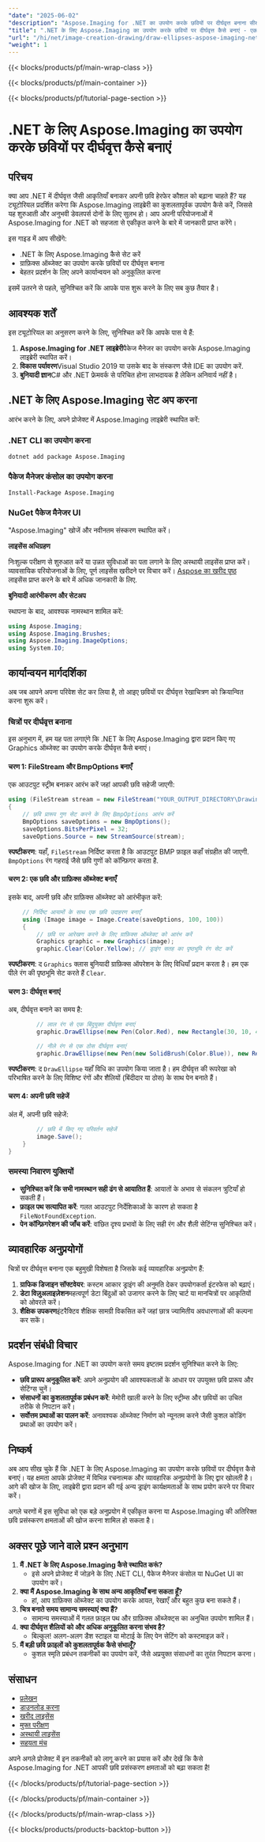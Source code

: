 ```yaml
---
"date": "2025-06-02"
"description": "Aspose.Imaging for .NET का उपयोग करके छवियों पर दीर्घवृत्त बनाना सीखें। यह चरण-दर-चरण मार्गदर्शिका इंस्टॉलेशन, कोड कार्यान्वयन और व्यावहारिक अनुप्रयोगों को कवर करती है।"
"title": ".NET के लिए Aspose.Imaging का उपयोग करके छवियों पर दीर्घवृत्त कैसे बनाएं - एक व्यापक गाइड"
"url": "/hi/net/image-creation-drawing/draw-ellipses-aspose-imaging-net/"
"weight": 1
---
```


{{< blocks/products/pf/main-wrap-class >}}

{{< blocks/products/pf/main-container >}}

{{< blocks/products/pf/tutorial-page-section >}}
# .NET के लिए Aspose.Imaging का उपयोग करके छवियों पर दीर्घवृत्त कैसे बनाएं

## परिचय

क्या आप .NET में दीर्घवृत्त जैसी आकृतियाँ बनाकर अपनी छवि हेरफेर कौशल को बढ़ाना चाहते हैं? यह ट्यूटोरियल प्रदर्शित करेगा कि Aspose.Imaging लाइब्रेरी का कुशलतापूर्वक उपयोग कैसे करें, जिससे यह शुरुआती और अनुभवी डेवलपर्स दोनों के लिए सुलभ हो। आप अपनी परियोजनाओं में Aspose.Imaging for .NET को सहजता से एकीकृत करने के बारे में जानकारी प्राप्त करेंगे।

इस गाइड में आप सीखेंगे:
- .NET के लिए Aspose.Imaging कैसे सेट करें
- ग्राफ़िक्स ऑब्जेक्ट का उपयोग करके छवियों पर दीर्घवृत्त बनाना
- बेहतर प्रदर्शन के लिए अपने कार्यान्वयन को अनुकूलित करना

इसमें उतरने से पहले, सुनिश्चित करें कि आपके पास शुरू करने के लिए सब कुछ तैयार है। 

## आवश्यक शर्तें

इस ट्यूटोरियल का अनुसरण करने के लिए, सुनिश्चित करें कि आपके पास ये हैं:
1. **Aspose.Imaging for .NET लाइब्रेरी**पैकेज मैनेजर का उपयोग करके Aspose.Imaging लाइब्रेरी स्थापित करें।
2. **विकास पर्यावरण**Visual Studio 2019 या उसके बाद के संस्करण जैसे IDE का उपयोग करें.
3. **बुनियादी ज्ञान**C# और .NET फ्रेमवर्क से परिचित होना लाभदायक है लेकिन अनिवार्य नहीं है।

## .NET के लिए Aspose.Imaging सेट अप करना

आरंभ करने के लिए, अपने प्रोजेक्ट में Aspose.Imaging लाइब्रेरी स्थापित करें:

### .NET CLI का उपयोग करना
```
dotnet add package Aspose.Imaging
```

### पैकेज मैनेजर कंसोल का उपयोग करना
```
Install-Package Aspose.Imaging
```

### NuGet पैकेज मैनेजर UI
"Aspose.Imaging" खोजें और नवीनतम संस्करण स्थापित करें।

**लाइसेंस अधिग्रहण**

निःशुल्क परीक्षण से शुरुआत करें या उन्नत सुविधाओं का पता लगाने के लिए अस्थायी लाइसेंस प्राप्त करें। व्यावसायिक परियोजनाओं के लिए, पूर्ण लाइसेंस खरीदने पर विचार करें। [Aspose का खरीद पृष्ठ](https://purchase.aspose.com/buy) लाइसेंस प्राप्त करने के बारे में अधिक जानकारी के लिए.

**बुनियादी आरंभीकरण और सेटअप**

स्थापना के बाद, आवश्यक नामस्थान शामिल करें:
```csharp
using Aspose.Imaging;
using Aspose.Imaging.Brushes;
using Aspose.Imaging.ImageOptions;
using System.IO;
```

## कार्यान्वयन मार्गदर्शिका

अब जब आपने अपना परिवेश सेट कर लिया है, तो आइए छवियों पर दीर्घवृत्त रेखाचित्रण को क्रियान्वित करना शुरू करें।

### चित्रों पर दीर्घवृत्त बनाना

इस अनुभाग में, हम यह पता लगाएंगे कि .NET के लिए Aspose.Imaging द्वारा प्रदान किए गए Graphics ऑब्जेक्ट का उपयोग करके दीर्घवृत्त कैसे बनाएं। 

#### चरण 1: FileStream और BmpOptions बनाएँ

एक आउटपुट स्ट्रीम बनाकर आरंभ करें जहां आपकी छवि सहेजी जाएगी:
```csharp
using (FileStream stream = new FileStream("YOUR_OUTPUT_DIRECTORY\DrawingEllipse_out.bmp", FileMode.Create))
{
    // छवि प्रारूप गुण सेट करने के लिए BmpOptions आरंभ करें
    BmpOptions saveOptions = new BmpOptions();
    saveOptions.BitsPerPixel = 32;
    saveOptions.Source = new StreamSource(stream);
```
**स्पष्टीकरण**: यहाँ, `FileStream` निर्दिष्ट करता है कि आउटपुट BMP फ़ाइल कहाँ संग्रहीत की जाएगी. `BmpOptions` रंग गहराई जैसे छवि गुणों को कॉन्फ़िगर करता है.

#### चरण 2: एक छवि और ग्राफ़िक्स ऑब्जेक्ट बनाएँ

इसके बाद, अपनी छवि और ग्राफ़िक्स ऑब्जेक्ट को आरंभीकृत करें:
```csharp
    // निर्दिष्ट आयामों के साथ एक छवि उदाहरण बनाएँ
    using (Image image = Image.Create(saveOptions, 100, 100))
    {
        // छवि पर आरेखण करने के लिए ग्राफ़िक्स ऑब्जेक्ट को आरंभ करें
        Graphics graphic = new Graphics(image);
        graphic.Clear(Color.Yellow); // ड्राइंग सतह का पृष्ठभूमि रंग सेट करें
```
**स्पष्टीकरण**: द `Graphics` क्लास बुनियादी ग्राफ़िक्स ऑपरेशन के लिए विधियाँ प्रदान करता है। हम एक पीले रंग की पृष्ठभूमि सेट करते हैं `Clear`.

#### चरण 3: दीर्घवृत्त बनाएं

अब, दीर्घवृत्त बनाने का समय है:
```csharp
        // लाल रंग से एक बिंदुयुक्त दीर्घवृत्त बनाएं
        graphic.DrawEllipse(new Pen(Color.Red), new Rectangle(30, 10, 40, 80));

        // नीले रंग से एक ठोस दीर्घवृत्त बनाएं
        graphic.DrawEllipse(new Pen(new SolidBrush(Color.Blue)), new Rectangle(10, 30, 80, 40));
```
**स्पष्टीकरण**: द `DrawEllipse` यहाँ विधि का उपयोग किया जाता है। हम दीर्घवृत्त की रूपरेखा को परिभाषित करने के लिए विशिष्ट रंगों और शैलियों (बिंदीदार या ठोस) के साथ पेन बनाते हैं।

#### चरण 4: अपनी छवि सहेजें

अंत में, अपनी छवि सहेजें:
```csharp
        // छवि में किए गए परिवर्तन सहेजें
        image.Save();
    }
}
```
### समस्या निवारण युक्तियों
- **सुनिश्चित करें कि सभी नामस्थान सही ढंग से आयातित हैं**: आयातों के अभाव से संकलन त्रुटियाँ हो सकती हैं।
- **फ़ाइल पथ सत्यापित करें**: गलत आउटपुट निर्देशिकाओं के कारण हो सकता है `FileNotFoundException`.
- **पेन कॉन्फ़िगरेशन की जाँच करें**: वांछित दृश्य प्रभावों के लिए सही रंग और शैली सेटिंग्स सुनिश्चित करें।

## व्यावहारिक अनुप्रयोगों

चित्रों पर दीर्घवृत्त बनाना एक बहुमुखी विशेषता है जिसके कई व्यावहारिक अनुप्रयोग हैं:
1. **ग्राफिक डिजाइन सॉफ्टवेयर**: कस्टम आकार ड्राइंग की अनुमति देकर उपयोगकर्ता इंटरफेस को बढ़ाएं।
2. **डेटा विज़ुअलाइज़ेशन**महत्वपूर्ण डेटा बिंदुओं को उजागर करने के लिए चार्ट या मानचित्रों पर आकृतियों को ओवरले करें।
3. **शैक्षिक उपकरण**इंटरैक्टिव शैक्षिक सामग्री विकसित करें जहां छात्र ज्यामितीय अवधारणाओं की कल्पना कर सकें।

## प्रदर्शन संबंधी विचार

Aspose.Imaging for .NET का उपयोग करते समय इष्टतम प्रदर्शन सुनिश्चित करने के लिए:
- **छवि प्रारूप अनुकूलित करें**: अपने अनुप्रयोग की आवश्यकताओं के आधार पर उपयुक्त छवि प्रारूप और सेटिंग्स चुनें।
- **संसाधनों का कुशलतापूर्वक प्रबंधन करें**: मेमोरी खाली करने के लिए स्ट्रीम्स और छवियों का उचित तरीके से निपटान करें।
- **सर्वोत्तम प्रथाओं का पालन करें**: अनावश्यक ऑब्जेक्ट निर्माण को न्यूनतम करने जैसी कुशल कोडिंग प्रथाओं का उपयोग करें।

## निष्कर्ष

अब आप सीख चुके हैं कि .NET के लिए Aspose.Imaging का उपयोग करके छवियों पर दीर्घवृत्त कैसे बनाएं। यह क्षमता आपके प्रोजेक्ट में विभिन्न रचनात्मक और व्यावहारिक अनुप्रयोगों के लिए द्वार खोलती है। आगे की खोज के लिए, लाइब्रेरी द्वारा प्रदान की गई अन्य ड्राइंग कार्यक्षमताओं के साथ प्रयोग करने पर विचार करें।

अगले चरणों में इस सुविधा को एक बड़े अनुप्रयोग में एकीकृत करना या Aspose.Imaging की अतिरिक्त छवि प्रसंस्करण क्षमताओं की खोज करना शामिल हो सकता है।

## अक्सर पूछे जाने वाले प्रश्न अनुभाग

1. **मैं .NET के लिए Aspose.Imaging कैसे स्थापित करूं?**
   - इसे अपने प्रोजेक्ट में जोड़ने के लिए .NET CLI, पैकेज मैनेजर कंसोल या NuGet UI का उपयोग करें।
2. **क्या मैं Aspose.Imaging के साथ अन्य आकृतियाँ बना सकता हूँ?**
   - हां, आप ग्राफ़िक्स ऑब्जेक्ट का उपयोग करके आयत, रेखाएँ और बहुत कुछ बना सकते हैं।
3. **चित्र बनाते समय सामान्य समस्याएं क्या हैं?**
   - सामान्य समस्याओं में गलत फ़ाइल पथ और ग्राफ़िक्स ऑब्जेक्ट्स का अनुचित उपयोग शामिल हैं।
4. **क्या दीर्घवृत्त शैलियों को और अधिक अनुकूलित करना संभव है?**
   - बिल्कुल! अलग-अलग डैश स्टाइल या मोटाई के लिए पेन सेटिंग को कस्टमाइज़ करें।
5. **मैं बड़ी छवि फ़ाइलों को कुशलतापूर्वक कैसे संभालूँ?**
   - कुशल स्मृति प्रबंधन तकनीकों का उपयोग करें, जैसे अप्रयुक्त संसाधनों का तुरंत निपटान करना।

## संसाधन
- [प्रलेखन](https://reference.aspose.com/imaging/net/)
- [डाउनलोड करना](https://releases.aspose.com/imaging/net/)
- [खरीद लाइसेंस](https://purchase.aspose.com/buy)
- [मुफ्त परीक्षण](https://releases.aspose.com/imaging/net/)
- [अस्थायी लाइसेंस](https://purchase.aspose.com/temporary-license/)
- [सहयता मंच](https://forum.aspose.com/c/imaging/10)

अपने अगले प्रोजेक्ट में इन तकनीकों को लागू करने का प्रयास करें और देखें कि कैसे Aspose.Imaging for .NET आपकी छवि प्रसंस्करण क्षमताओं को बढ़ा सकता है!

{{< /blocks/products/pf/tutorial-page-section >}}

{{< /blocks/products/pf/main-container >}}

{{< /blocks/products/pf/main-wrap-class >}}

{{< blocks/products/products-backtop-button >}}
